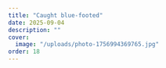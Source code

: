 ```yaml
---
title: "Caught blue-footed"
date: 2025-09-04
description: ""
cover:
  image: "/uploads/photo-1756994369765.jpg"
order: 18
---
```



